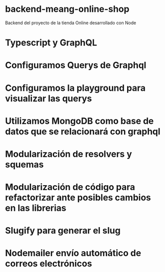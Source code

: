 # backend-meang-online-shop
Backend del proyecto de la tienda Online desarrollado con Node
# Typescript y GraphQL
# Configuramos Querys de Graphql 
# Configuramos la playground para visualizar las querys
# Utilizamos MongoDB como base de datos que se relacionará con graphql
# Modularización de resolvers y squemas
# Modularización de código para refactorizar ante posibles cambios en las librerias
# Slugify para generar el slug
# Nodemailer envío automático de correos electrónicos